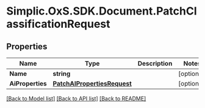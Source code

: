 # Simplic.OxS.SDK.Document.PatchClassificationRequest

## Properties

Name | Type | Description | Notes
------------ | ------------- | ------------- | -------------
**Name** | **string** |  | [optional] 
**AiProperties** | [**PatchAIPropertiesRequest**](PatchAIPropertiesRequest.md) |  | [optional] 

[[Back to Model list]](../README.md#documentation-for-models) [[Back to API list]](../README.md#documentation-for-api-endpoints) [[Back to README]](../README.md)

